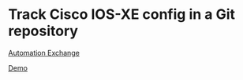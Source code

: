 # Track Cisco IOS-XE config in a Git repository

[Automation Exchange](https://developer.cisco.com/network-automation/detail/099a95e1-7102-11eb-aa43-aa8fea613d8b/)

[Demo](https://www.katacoda.com/fatindeed/scenarios/cisco-ios-xe-config-to-git)
